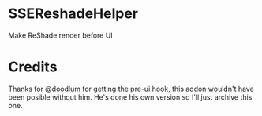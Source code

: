 # SSEReshadeHelper
Make ReShade render before UI

# Credits
Thanks for [@doodlum](https://github.com/doodlum) for getting the pre-ui hook, this addon wouldn't have been posible without him.
He's done his own version so I'll just archive this one.
